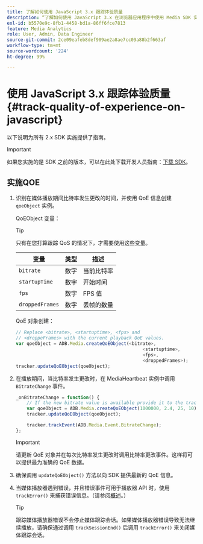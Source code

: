 ```yaml
---
title: 了解如何使用 JavaScript 3.x 跟踪体验质量
description: “了解如何使用 JavaScript 3.x 在浏览器应用程序中使用 Media SDK 实施体验质量（QoE、QoS）跟踪。”
exl-id: b5570e9c-8fb1-4458-bd1a-86ff6fce7813
feature: Media Analytics
role: User, Admin, Data Engineer
source-git-commit: 2ce09eafeb8def909ae2a8ae7cc09a88b2f663af
workflow-type: tm+mt
source-wordcount: '224'
ht-degree: 99%

---
```


# 使用 JavaScript 3.x 跟踪体验质量{#track-quality-of-experience-on-javascript}

以下说明为所有 2.x SDK 实施提供了指南。

>[!IMPORTANT]
>
>如果您实施的是 SDK 之前的版本，可以在此处下载开发人员指南：[下载 SDK](/help/getting-started/download-sdks.md)。

## 实施QOE

1. 识别在媒体播放期间比特率发生更改的时间，并使用 QoE 信息创建 `qoeObject` 实例。

   QoEObject 变量：

   >[!TIP]
   >
   >只有在您打算跟踪 QoS 的情况下，才需要使用这些变量。

   | 变量 | 类型 | 描述 |
   | --- | --- | --- |
   | `bitrate` | 数字 | 当前比特率 |
   | `startupTime` | 数字 | 开始时间 |
   | `fps` | 数字 | FPS 值 |
   | `droppedFrames` | 数字 | 丢帧的数量 |

   QoE 对象创建：

   ```js
   // Replace <bitrate>, <startuptime>, <fps> and
   // <droppeFrames> with the current playback QoE values.
   var qoeObject = ADB.Media.createQoEObject(<bitrate>,
                                                  <startuptime>,
                                                  <fps>,
                                                  <droppedFrames>);
   tracker.updateQoEObject(qoeObject);
   ```

1. 在播放期间，当比特率发生更改时，在 MediaHeartbeat 实例中调用 `BitrateChange` 事件。

   ```js
   _onBitrateChange = function() {
       // If the new bitrate value is available provide it to the tracker.
       var qoeObject = ADB.Media.createQoEObject(1000000, 2.4, 25, 10);
       tracker.updateQoEObject(qoeObject);
   
       tracker.trackEvent(ADB.Media.Event.BitrateChange);
   };
   ```

   >[!IMPORTANT]
   >
   >请更新 QoE 对象并在每次比特率发生更改时调用比特率更改事件。这样将可以提供最为准确的 QoE 数据。

1. 确保调用 `updateQoEObject()` 方法以向 SDK 提供最新的 QoE 信息。
1. 当媒体播放器遇到错误，并且错误事件可用于播放器 API 时，使用 `trackError()` 来捕获错误信息。（请参阅[概述](/help/use-cases/track-errors/track-errors-overview.md)。）

   >[!TIP]
   >
   >跟踪媒体播放器错误不会停止媒体跟踪会话。如果媒体播放器错误导致无法继续播放，请确保通过调用 `trackSessionEnd()` 后调用 `trackError()` 来关闭媒体跟踪会话。
